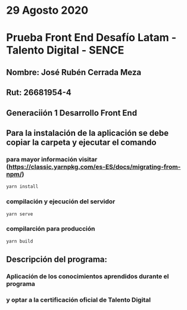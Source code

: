 # 29 Agosto 2020
# Prueba Front End Desafío Latam - Talento Digital - SENCE
## Nombre: José Rubén Cerrada Meza
## Rut:  26681954-4
## Generaciión 1 Desarrollo Front End

## Para la instalación de la aplicación se debe copiar la carpeta y ejecutar el comando
### para mayor información visitar (https://classic.yarnpkg.com/es-ES/docs/migrating-from-npm/)
```
yarn install
```

### compilación y ejecución del servidor 
```
yarn serve
```

### compilarción para producción 
```
yarn build
```

## Descripción del programa: 
### Aplicación de los conocimientos aprendidos durante el programa
### y optar a la certificación oficial de Talento Digital 


